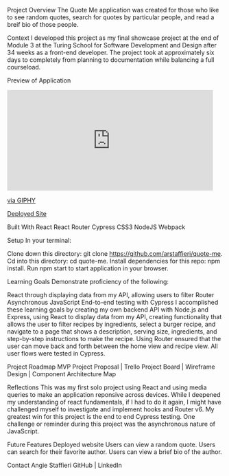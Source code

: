 Project Overview
The Quote Me application was created for those who like to see random quotes, search for quotes by particular people, and read a breif bio of those people. 

Context
I developed this project as my final showcase project at the end of Module 3 at the Turing School for Software Development and Design after 34 weeks as a front-end developer. The project took at approximately six days to completely from planning to documentation while balancing a full courseload.

Preview of Application
<iframe src="https://giphy.com/embed/djfLXmVbDF8UKBQ9Fa" width="480" height="234" frameBorder="0" class="giphy-embed" allowFullScreen></iframe><p><a href="https://giphy.com/gifs/djfLXmVbDF8UKBQ9Fa">via GIPHY</a></p>

[Deployed Site](https://weary-liquid.surge.sh/)

Built With
React React Router Cypress CSS3 NodeJS Webpack

Setup
In your terminal:

Clone down this directory: git clone https://github.com/arstaffieri/quote-me.
Cd into this directory: cd quote-me.
Install dependencies for this repo: npm install.
Run npm start to start application in your browser.

Learning Goals
Demonstrate proficiency of the following:

React through displaying data from my API, allowing users to filter
Router
Asynchronous JavaScript
End-to-end testing with Cypress
I accomplished these learning goals by creating my own backend API with Node.js and Express, using React to display data from my API, creating functionality that allows the user to filter recipes by ingredients, select a burger recipe, and navigate to a page that shows a description, serving size, ingredients, and step-by-step instructions to make the recipe. Using Router ensured that the user can move back and forth between the home view and recipe view. All user flows were tested in Cypress.

Project Roadmap
MVP Project Proposal | Trello Project Board | Wireframe Design | Component Architecture Map

Reflections
This was my first solo project using React and using media queries to make an application reponsive across devices. While I deepened my understanding of react fundamentals, if I had to do it again, I might have challenged myself to investigate and implement hooks and Router v6. My greatest win for this project is the end to end Cypress testing. One challenge or reminder during this project was the asynchronous nature of JavaScript.

Future Features
Deployed website
Users can view a random quote.
Users can search for their favorite author.
Users can view a brief bio of the author.

Contact
Angie Staffieri GitHub | LinkedIn
